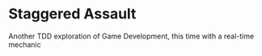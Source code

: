 # Staggered Assault
Another TDD exploration of Game Development, this time with a real-time mechanic
